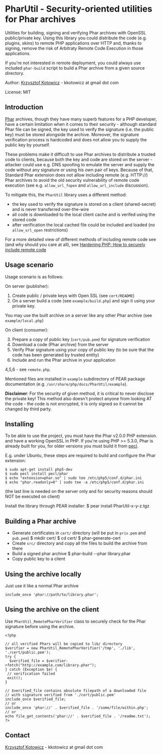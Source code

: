 PharUtil - Security-oriented utilities for Phar archives
========================================================

Utilities for building, signing and verifying Phar archives with OpenSSL public/private key.
Using this library you could distribute the code (e.g. plugins, skins) to remote PHP applications over HTTP
and, thanks to signing, remove the risk of Arbitraty Remote Code Execution in those applications.

If you're not interested in remote deployment, you could always use included `phar-build` script
to build a Phar archive from a given source directory.

Author: [Krzysztof Kotowicz](http://blog.kotowicz.net) - kkotowicz at gmail dot com

License: MIT

Introduction
------------
[Phar](http://php.net/manual/en/book.phar.php) archives, though they have many superb features for a PHP
developer, have a certain limitation when it comes to their security - although standard Phar file can
be signed, the key used to verify the signature (i.e. the public key) must be stored alongside the archive.
Moreover, the signature verification process is hardcoded and does not allow you to supply the public key
by yourself.

These problems make it difficult to use Phar archives to distribute a trusted code to
clients, because both the key and code are stored on the server - attacker could use e.g.
DNS spoofing to emulate the server and supply the code without any signature or using his own
pair of keys. Because of that, Standard Phar extension does not allow including remote (e.g. HTTP://) Phar
archives to avoid the old security vulnerability of remote code execution (see e.g. `allow_url_fopen`
and `allow_url_include` discussion).

To mitigate this, the `PharUtil` library uses a different method:

* the key used to verify the signature is stored on a client (shared-secret) and is
  never transferred over-the-wire
* all code is downloaded to the local client cache and is verifed using the stored code
* after verification the local cached file could be included and loaded (no `allow_url_open`
  restrictions)

For a more detailed view of different methods of including remote code see (and why should you care at all),
see [Hardening PHP: How to securely include remote code](http://blog.kotowicz.net/2010/07/hardening-php-how-to-securely-include.html)


Usage scenario
--------------

Usage scenario is as follows:

On server (publisher):

1. Create public / private keys with Open SSL (see `cert/README`)
2. On a server build a code (see `example/build.php`) and sign it using your private key.

You may use the built archive on a server like any other Phar archive (see `example/local.php`)

On client (consumer):

3. Prepare a copy of public key (`cert/pub.pem`) for signature verification
4. Download a code (Phar archive) from the server
5. Verify Phar signature using your copy of public key (to be sure that the code has
   been generated by trusted entity)
6. Include and run the Phar archive in your application

4,5,6 - see `remote.php`.

Mentioned files are installed in `example` subdirectory of PEAR package documentation
(e.g. `/usr/share/php/docs/PharUtil/example`).

**Disclaimer**: For the security of given method, it is critical to never disclose the private key!
This method also doesn't protect anyone from looking AT the code - the code is not encrypted,
it is only signed so it cannot be changed by third party.

Installing
----------

To be able to use the project, you must have the Phar v2.0.0 PHP extension. and have a working
OpenSSL in PHP. If you're using PHP >= 5.3.0, Phar is already built for you, for older versions
you must build it from [pecl](http://pecl.php.net).

E.g. under Ubuntu, these steps are required to build and configure the Phar extension:

    $ sudo apt-get install php5-dev
    $ sudo pecl install pecl/phar
    $ echo "extension=phar.so" | sudo tee /etc/php5/conf.d/phar.ini
    $ echo "phar.readonly=0" | sudo tee -a /etc/php5/conf.d/phar.ini

(the last line is needed on the server only and for security reasons should NOT be executed on client)

Install the library through PEAR installer:
    $ pear install PharUtil-x-y-z.tgz

Building a Phar archive
------------------------

* Generate certificates in `cert/` directory (will be put in `priv.pem` and `pub.pem`)
        $ mkdir cert/
        $ cd cert/
        $ phar-generate-cert
* Create `src/` directory and copy all the files to build the archive from there
* Build a signed phar archive
        $ phar-build --phar library.phar
* Copy public key to a client

Using the archive locally
--------------------------
Just use it like a normal Phar archive

    include_once 'phar://path/to/library.phar';

Using the archive on the client
-------------------------------
Use `PharUtil_RemotePharVerifier` class to securely check for the Phar signature
before using the archive.

    <?php

    // all verified Phars will be copied to lib/ directory
    $verifier = new PharUtil_RemotePharVerifier('/tmp', './lib', './cert/public.pem');
    try {
      $verified_file = $verifier->fetch("http://example.com/library.phar");
    } catch (Exception $e) {
     // verification failed
     exit();
    }

    // $verified_file contains absolute filepath of a downloaded file
    // with signature verified from './cert/public.pem'
    include_once $verified_file;
    // or
    include_once 'phar://' . $verified_file . '/some/file/within.php';
    // or
    echo file_get_contents('phar://' . $verified_file . '/readme.txt');
    ?>

Contact
-------
[Krzysztof Kotowicz](http://blog.kotowicz.net) - kkotowicz at gmail dot com

